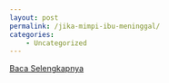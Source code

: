 ```yaml
---
layout: post
permalink: /jika-mimpi-ibu-meninggal/
categories:
    - Uncategorized
---
```


[Baca Selengkapnya](/04)